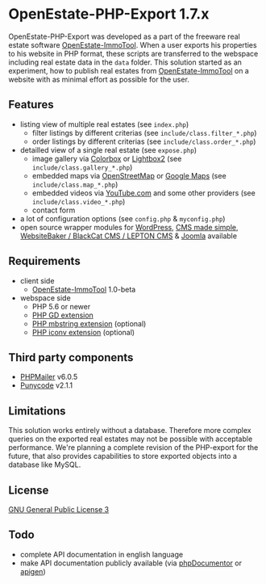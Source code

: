 OpenEstate-PHP-Export 1.7.x
===========================

OpenEstate-PHP-Export was developed as a part of the freeware real estate
software [OpenEstate-ImmoTool](http://openestate.org/). When a user exports his
properties to his website in PHP format, these scripts are transferred to the
webspace including real estate data in the `data` folder. This solution started
as an experiment, how to publish real estates from
[OpenEstate-ImmoTool](http://openestate.org/) on a website with as minimal
effort as possible for the user.


Features
--------

-   listing view of multiple real estates (see `index.php`)
    -   filter listings by different criterias (see `include/class.filter_*.php`)
    -   order listings by different criterias (see `include/class.order_*.php`)
-   detailled view of a single real estate (see `expose.php`)
    -   image gallery via [Colorbox](http://www.jacklmoore.com/colorbox/) or [Lightbox2](http://www.lokeshdhakar.com/projects/lightbox2/) (see `include/class.gallery_*.php`)
    -   embedded maps via [OpenStreetMap](http://www.openstreetmap.org/) or [Google Maps](https://www.google.com/) (see `include/class.map_*.php`)
    -   embedded videos via [YouTube.com](http://www.youtube.com/) and some other providers (see `include/class.video_*.php`)
    -   contact form
-   a lot of configuration options (see `config.php` & `myconfig.php`)
-   open source wrapper modules for
    [WordPress](https://github.com/OpenEstate/OpenEstate-PHP-Wrapper-WordPress),
    [CMS made simple](https://github.com/OpenEstate/OpenEstate-PHP-Wrapper-CMSms),
    [WebsiteBaker / BlackCat CMS / LEPTON CMS](https://github.com/OpenEstate/OpenEstate-PHP-Wrapper-WebsiteBaker) &
    [Joomla](https://github.com/OpenEstate/OpenEstate-PHP-Wrapper-Joomla)
    available


Requirements
------------

-   client side
    -   [OpenEstate-ImmoTool](http://openestate.org/) 1.0-beta
-   webspace side
    -   PHP 5.6 or newer
    -   [PHP GD extension](http://www.php.net/manual/en/book.image.php)
    -   [PHP mbstring extension](http://www.php.net/manual/en/book.mbstring.php) (optional)
    -   [PHP iconv extension](http://de1.php.net/manual/en/book.iconv.php) (optional)


Third party components
----------------------

-   [PHPMailer](https://github.com/PHPMailer/PHPMailer) v6.0.5
-   [Punycode](https://github.com/true/php-punycode) v2.1.1


Limitations
-----------

This solution works entirely without a database. Therefore more complex queries
on the exported real estates may not be possible with acceptable performance.
We're planning a complete revision of the PHP-export for the future, that also
provides capabilities to store exported objects into a database like MySQL.


License
-------

[GNU General Public License 3](http://www.gnu.org/licenses/gpl-3.0-standalone.html)


Todo
----

-   complete API documentation in english language
-   make API documentation publicly available (via
    [phpDocumentor](http://www.phpdoc.org/) or [apigen](http://apigen.org/))

